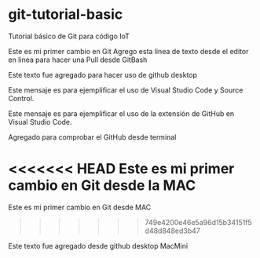 # git-tutorial-basic
Tutorial básico de Git para código IoT

Este es mi primer cambio en Git
Agrego esta linea de texto desde el editor en linea para hacer una Pull desde GitBash

Este texto fue agregado para hacer uso de github desktop

Este mensaje es para ejemplificar el uso de Visual Studio Code y Source Control.

Este mensaje es para ejemplificar el uso de la extensión de GitHub en Visual Studio Code.

Agregado para comprobar el GitHub desde terminal

<<<<<<< HEAD
Este es mi primer cambio en Git desde la MAC
=======

Este es mi primer cambio en Git desde MAC
>>>>>>> 749e4200e46e5a96d15b34151f5d48d848ed3b47


Este texto fue agregado desde github desktop MacMini
